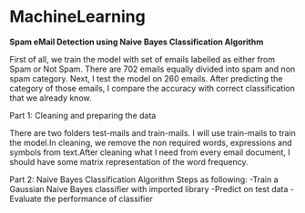 # MachineLearning

**Spam eMail Detection using Naive Bayes Classification Algorithm**

First of all, we train the model with set of emails labelled as either from Spam or Not Spam. There are 702 emails equally divided into spam and non spam category. Next, I test the model on 260 emails. After predicting the category of those emails, I compare the accuracy with correct classification that we already know.

Part 1: Cleaning and preparing the data 

There are two folders test-mails and train-mails. I will use train-mails to train the model.In cleaning, we remove the non required words, expressions and symbols from text.After cleaning what I need from every email document, I should have some matrix representation of the word frequency.

Part 2: Naive Bayes Classification Algorithm
Steps as following: 
-Train a Gaussian Naive Bayes classifier with imported library 
-Predict on test data 
-Evaluate the performance of classifier 
